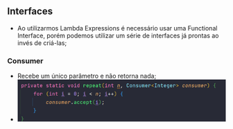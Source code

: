 ## Interfaces

* Ao utilizarmos Lambda Expressions é necessário usar uma Functional Interface, porém podemos utilizar um série de interfaces já prontas ao invés de criá-las;

### Consumer
* Recebe um único parâmetro e não retorna nada;
* ![img.png](img.png)